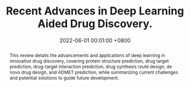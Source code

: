 ---
title:          "Recent Advances in Deep Learning Aided Drug Discovery."
date:           2022-06-01 00:01:00 +0800
selected:       false
pub:            "Progress in Pharmaceutical Sciences"
pub_date:       "2022"
abstract: >-
  This review details the advancements and applications of deep learning in innovative drug discovery, covering protein structure prediction, drug target prediction, drug-target interaction prediction, drug synthesis route design, de novo drug design, and ADMET prediction, while summarizing current challenges and potential solutions to guide future development.
# cover:          /assets/images/covers/2021-4-cover.jpg
authors:
- Dai, Q.-Q.*
- Yu, J.-L.*
- Li, G.-B.#
links:
  Paper: https://pps.cpu.edu.cn/article/id/7183a947-69e5-439c-88eb-db7789caa750
---